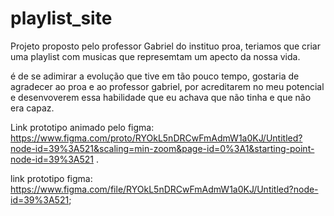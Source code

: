 # playlist_site

Projeto proposto pelo professor Gabriel do instituo proa, teriamos que criar uma playlist com musicas que represemtam um apecto da nossa vida.

é de se adimirar a evolução que tive em tão pouco tempo, gostaria de agradecer ao proa e ao professor gabriel, por acreditarem no meu potencial e desenvoverem
essa habilidade que eu achava que não tinha e que não era capaz.

Link prototipo animado pelo figma: https://www.figma.com/proto/RYOkL5nDRCwFmAdmW1a0KJ/Untitled?node-id=39%3A521&scaling=min-zoom&page-id=0%3A1&starting-point-node-id=39%3A521 .

link prototipo figma: https://www.figma.com/file/RYOkL5nDRCwFmAdmW1a0KJ/Untitled?node-id=39%3A521;

